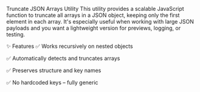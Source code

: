 Truncate JSON Arrays Utility
This utility provides a scalable JavaScript function to truncate all arrays in a JSON object, keeping only the first element in each array. It's especially useful when working with large JSON payloads and you want a lightweight version for previews, logging, or testing.

✨ Features
✅ Works recursively on nested objects

✅ Automatically detects and truncates arrays

✅ Preserves structure and key names

✅ No hardcoded keys – fully generic

